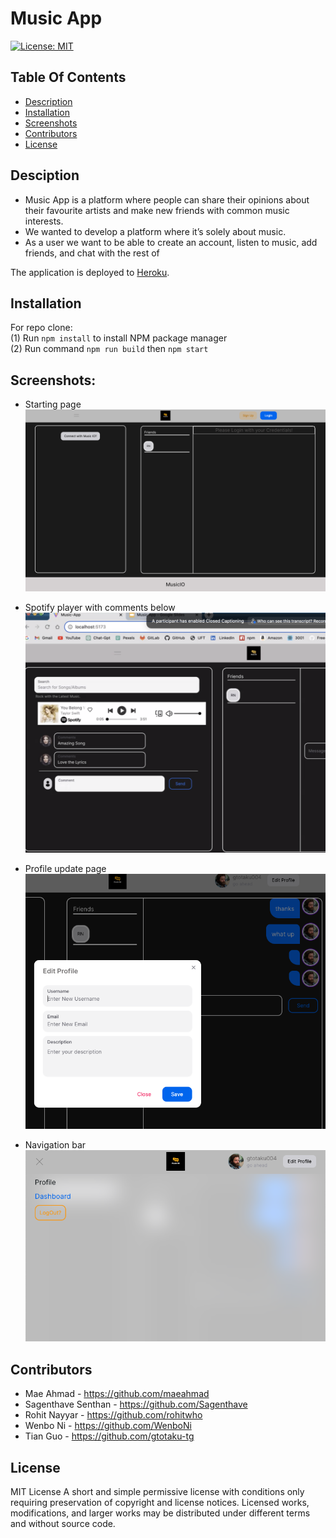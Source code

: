 # Music  App  


[![License: MIT](https://img.shields.io/badge/License-MIT-yellow.svg)](https://opensource.org/licenses/MIT) 

## Table Of Contents

  * [Description](#description)
  * [Installation](#installation)
  * [Screenshots](#screenshots)
  * [Contributors](#contributors)
  * [License](#license)
   

## Desciption

- Music App is a platform where people can share their opinions about their favourite artists and make new friends with common music interests. 
- We wanted to develop a platform where it’s solely about music. 
- As a user we want to be able to create an account, listen to music,  add friends, and chat with the rest of


The application is deployed to [Heroku](https://musicapp-g7-8464089b4e0f.herokuapp.com/).


## Installation

For repo clone: <br>
(1) Run `npm install` to install NPM package manager <br>
(2) Run command `npm run build` then `npm start` <br>


## Screenshots:
- Starting page
![](./assets/screenshot/starting_page.png)

- Spotify player with comments below
![](./assets/screenshot/Spotify_player.png)
  
- Profile update page
![](./assets/screenshot/Profile_update.png)

- Navigation bar
![](./assets/screenshot/Navbar.png)

## Contributors

- Mae Ahmad - https://github.com/maeahmad
- Sagenthave Senthan - https://github.com/Sagenthave
- Rohit Nayyar - https://github.com/rohitwho
- Wenbo Ni - https://github.com/WenboNi
- Tian Guo - https://github.com/gtotaku-tg 

## License
MIT License A short and simple permissive license with conditions only requiring preservation of copyright and license notices. Licensed works, modifications, and larger works may be distributed under different terms and without source code.
